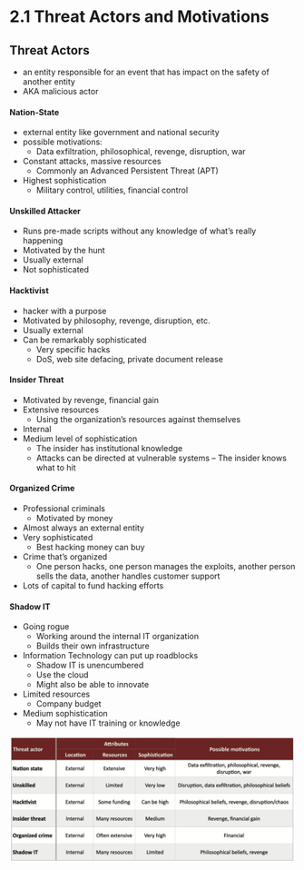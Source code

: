 # 2.1 Threat Actors and Motivations

## Threat Actors
- an entity responsible for an event that has impact on the safety of another entity
- AKA malicious actor


#### Nation-State
- external entity like government and national security
- possible motivations:
  - Data exfiltration, philosophical, revenge, disruption, war
- Constant attacks, massive resources
  - Commonly an Advanced Persistent Threat (APT)
- Highest sophistication
  - Military control, utilities, financial control

#### Unskilled Attacker
- Runs pre-made scripts without any knowledge of what’s really happening
- Motivated by the hunt
- Usually external
- Not sophisticated

#### Hacktivist
- hacker with a purpose
 - Motivated by philosophy, revenge, disruption, etc.
- Usually external
- Can be remarkably sophisticated
  - Very specific hacks
  - DoS, web site defacing, private document release

#### Insider Threat
- Motivated by revenge, financial gain
- Extensive resources
  - Using the organization’s resources against themselves
- Internal
- Medium level of sophistication
  - The insider has institutional knowledge
  - Attacks can be directed at vulnerable systems – The insider knows what to hit

#### Organized Crime
- Professional criminals
  - Motivated by money
- Almost always an external entity
- Very sophisticated
  - Best hacking money can buy
- Crime that’s organized
  - One person hacks, one person manages the exploits,
  another person sells the data, another handles customer support
- Lots of capital to fund hacking efforts

#### Shadow IT
- Going rogue
  - Working around the internal IT organization 
  - Builds their own infrastructure
- Information Technology can put up roadblocks 
  - Shadow IT is unencumbered
  - Use the cloud
  - Might also be able to innovate
- Limited resources 
  - Company budget
- Medium sophistication
  - May not have IT training or knowledge

![Threat Actors](./img/2.1-Threat_Actors.png)